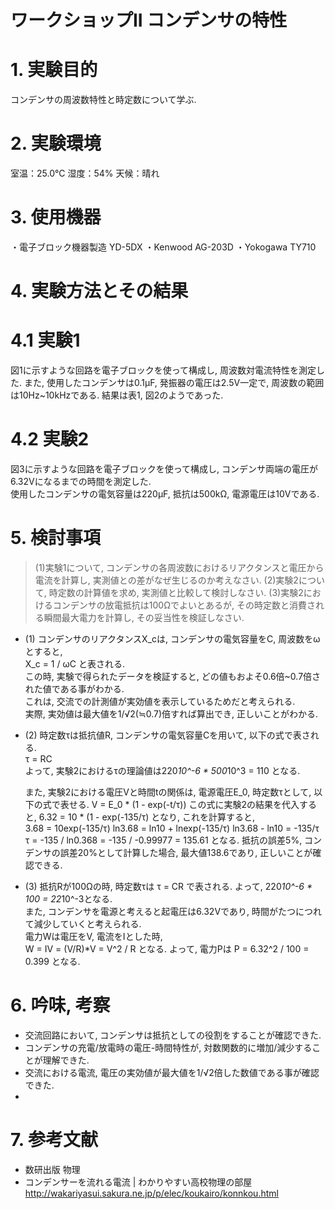﻿# ワークショップII コンデンサの特性

# 1. 実験目的
  コンデンサの周波数特性と時定数について学ぶ.

# 2. 実験環境
  室温：25.0°C
  湿度：54%
  天候：晴れ

# 3. 使用機器
  ・電子ブロック機器製造 YD-5DX
  ・Kenwood AG-203D
  ・Yokogawa TY710

# 4. 実験方法とその結果
# 4.1 実験1
  図1に示すような回路を電子ブロックを使って構成し, 周波数対電流特性を測定した.
  また, 使用したコンデンサは0.1μF, 発振器の電圧は2.5V一定で, 周波数の範囲は10Hz~10kHzである.
  結果は表1, 図2のようであった.

# 4.2 実験2
  図3に示すような回路を電子ブロックを使って構成し, コンデンサ両端の電圧が6.32Vになるまでの時間を測定した.  
  使用したコンデンサの電気容量は220μF, 抵抗は500kΩ, 電源電圧は10Vである.


# 5. 検討事項
  >(1)実験1について, コンデンサの各周波数におけるリアクタンスと電圧から電流を計算し, 実測値との差がなぜ生じるのか考えなさい.
  >(2)実験2について, 時定数の計算値を求め, 実測値と比較して検討しなさい.
  >(3)実験2におけるコンデンサの放電抵抗は100Ωでよいとあるが, その時定数と消費される瞬間最大電力を計算し, その妥当性を検証しなさい.

  * (1)
    コンデンサのリアクタンスX_cは, コンデンサの電気容量をC, 周波数をωとすると,  
      X_c = 1 / ωC
    と表される.  
    この時, 実験で得られたデータを検証すると, どの値もおよそ0.6倍~0.7倍された値である事がわかる.  
    これは, 交流での計測値が実効値を表示しているためだと考えられる.  
    実際, 実効値は最大値を1/√2(≒0.7)倍すれば算出でき, 正しいことがわかる.      
  
  * (2)
    時定数τは抵抗値R, コンデンサの電気容量Cを用いて, 以下の式で表される.  
      τ = RC  
    よって, 実験2におけるτの理論値は220*10^-6 * 500*10^3 = 110 となる.  

    また, 実験2における電圧Vと時間tの関係は, 電源電圧E_0, 時定数τとして, 以下の式で表せる.
      V = E_0 * (1 - exp(-t/τ))
    この式に実験2の結果を代入すると, 
      6.32 = 10 * (1 - exp(-135/τ)
    となり, これを計算すると,  
      3.68 = 10exp(-135/τ)
      ln3.68 = ln10 + lnexp(-135/τ)
      ln3.68 - ln10 = -135/τ
      τ = -135 / ln0.368
         = -135 / -0.99977
	 = 135.61
    となる.
    抵抗の誤差5%, コンデンサの誤差20%として計算した場合, 最大値138.6であり, 正しいことが確認できる.

  * (3)
    抵抗Rが100Ωの時, 時定数τは
      τ = CR
    で表される. よって, 220*10^-6 * 100 = 22*10^-3となる.  
    また, コンデンサを電源と考えると起電圧は6.32Vであり, 時間がたつにつれて減少していくと考えられる.  
    電力Wは電圧をV, 電流をIとした時,  
      W = IV
        = (V/R)*V
	= V^2 / R
    となる. よって, 電力Pは
      P = 6.32^2 / 100
        = 0.399
    となる.    

# 6. 吟味, 考察
  * 交流回路において, コンデンサは抵抗としての役割をすることが確認できた.
  * コンデンサの充電/放電時の電圧-時間特性が, 対数関数的に増加/減少することが理解できた.
  * 交流における電流, 電圧の実効値が最大値を1/√2倍した数値である事が確認できた.
  * 

# 7. 参考文献
  * 数研出版 物理
  * コンデンサーを流れる電流 | わかりやすい高校物理の部屋 http://wakariyasui.sakura.ne.jp/p/elec/koukairo/konnkou.html
